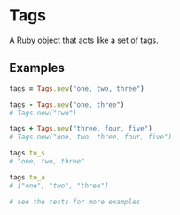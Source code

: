 # Tags

A Ruby object that acts like a set of tags.

## Examples

``` ruby
tags = Tags.new("one, two, three")

tags - Tags.new("one, three")
# Tags.new("two")

tags + Tags.new("three, four, five")
# Tags.new("one, two, three, four, five")

tags.to_s
# "one, two, three"

tags.to_a
# ["one", "two", "three"]

# see the tests for more examples
```
